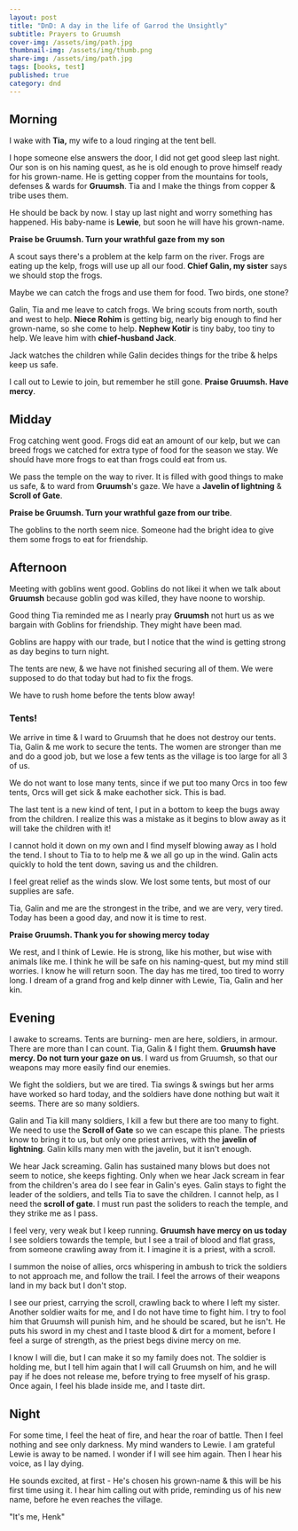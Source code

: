```yaml
---
layout: post
title: "DnD: A day in the life of Garrod the Unsightly" 
subtitle: Prayers to Gruumsh
cover-img: /assets/img/path.jpg
thumbnail-img: /assets/img/thumb.png
share-img: /assets/img/path.jpg
tags: [books, test]
published: true
category: dnd
---
```


## Morning

I wake with **Tia,** my wife to a loud ringing at the tent bell.

I hope someone else answers the door, I did not get good sleep last night.
Our son is on his naming quest, as he is old enough to prove himself ready for his grown-name.
He is getting copper from the mountains for tools, defenses & wards for **Gruumsh**.
Tia and I make the things from copper & tribe uses them.

He should be back by now. I stay up last night and worry something has happened.
His baby-name is **Lewie**, but soon he will have his grown-name.

**Praise be Gruumsh. Turn your wrathful gaze from my son**

A scout says there's a problem at the kelp farm on the river.
Frogs are eating up the kelp, frogs will use up all our food.
**Chief Galin, my sister** says we should stop the frogs.

Maybe we can catch the frogs and use them for food. Two birds, one stone?

Galin, Tia and me leave to catch frogs. We bring scouts from north, south and west to help.
**Niece Rohim** is getting big, nearly big enough to find her grown-name, so she come to help.
**Nephew Kotir** is tiny baby, too tiny to help. We leave him with **chief-husband Jack**.

Jack watches the children while Galin decides things for the tribe & helps keep us safe.

I call out to Lewie to join, but remember he still gone. **Praise Gruumsh. Have mercy**.

## Midday

Frog catching went good. Frogs did eat an amount of our kelp, but we can breed frogs we catched
for extra type of food for the season we stay. We should have more frogs to eat than frogs could eat from us.

We pass the temple on the way to river. It is filled with good things to make us safe, & to ward from
**Gruumsh**'s gaze. We have a __Javelin of lightning__ & __Scroll of Gate__.

**Praise be Gruumsh. Turn your wrathful gaze from our tribe**.

The goblins to the north seem nice. Someone had the bright idea to give them some frogs to eat for friendship.


## Afternoon

Meeting with goblins went good. Goblins do not likei it when we talk about **Gruumsh** because goblin god was killed,
they have noone to worship.

Good thing Tia reminded me as I nearly pray **Gruumsh** not hurt us as we bargain with Goblins for friendship. They might have been mad.

Goblins are happy with our trade, but I notice that the wind is getting strong as day begins to turn night.

The tents are new, & we have not finished securing all of them. We were supposed to do that today but had to fix the frogs.

We have to rush home before the tents blow away!

### Tents!

We arrive in time & I ward to Gruumsh that he does not destroy our tents. Tia, Galin & me work to secure the tents.
The women are stronger than me and do a good job, but we lose a few tents as the village is too large for all 3 of us.

We do not want to lose many tents, since if we put too many Orcs in too few tents, Orcs will get sick & make eachother sick. This is bad.

The last tent is a new kind of tent, I put in a bottom to keep the bugs away from the children. I realize this was a mistake as it begins
to blow away as it will take the children with it! 

I cannot hold it down on my own and I find myself blowing away as I hold the tend. I shout to Tia to to help me & we all go up in the wind. 
Galin acts quickly to hold the tent down, saving us and the children.

I feel great relief as the winds slow. We lost some tents, but most of our supplies are safe.

Tia, Galin and me are the strongest in the tribe, and we are very, very tired. Today has been a good day, and now it is time to rest.

**Praise Gruumsh. Thank you for showing mercy today**

We rest, and I think of Lewie. He is strong, like his mother, but wise with animals like me. I think he will be safe on his naming-quest, but
my mind still worries. I know he will return soon. The day has me tired, too tired to worry long. I dream of a grand frog and kelp dinner with Lewie, Tia, Galin and her kin.

## Evening

I awake to screams. Tents are burning- men are here, soldiers, in armour. There are more than I can count. Tia, Galin & I fight them. **Gruumsh have mercy. Do not turn your gaze on us**.
I ward us from Gruumsh, so that our weapons may more easily find our enemies.

We fight the soldiers, but we are tired. Tia swings & swings but her arms have worked so hard today, and the soldiers have done nothing but wait it seems. There are so many soldiers.

Galin and Tia kill many soldiers, I kill a few but there are too many to fight. We need to use the **Scroll of Gate** so we can escape this plane. The priests know to bring it to us, but only one
priest arrives, with the __javelin of lightning__. Galin kills many men with the javelin, but it isn't enough.

We hear Jack screaming. Galin has sustained many blows but does not seem to notice, she keeps fighting. Only when we hear Jack scream in fear from the children's area do I see fear in Galin's eyes.
Galin stays to fight the leader of the soldiers, and tells Tia to save the children. I cannot help, as I need the **scroll of gate**. I must run past the soliders to reach the temple, and they strike
me as I pass.

I feel very, very weak but I keep running. **Gruumsh have mercy on us today** I see soldiers towards the temple, but I see a trail of blood and flat grass, from someone crawling away from it. I imagine it is a priest, with a scroll.

I summon the noise of allies, orcs whispering in ambush to trick the soldiers to not approach me, and follow the trail. I feel the arrows of their weapons land in my back but I don't stop.

I see our priest, carrying the scroll, crawling back to where I left my sister. Another soldier waits for me, and I do not have time to fight him. I try to fool him that Gruumsh will punish him, and he should be scared, but he isn't.
He puts his sword in my chest and I taste blood & dirt for a moment, before I feel a surge of strength, as the priest begs divine mercy on me.

I know I will die, but I can make it so my family does not. The soldier is holding me, but I tell him again that I will call Gruumsh on him, and he will pay if he does not release me, before trying to free myself of his grasp.
Once again, I feel his blade inside me, and I taste dirt.

## Night

For some time, I feel the heat of fire, and hear the roar of battle. Then I feel nothing and see only darkness. My mind wanders to Lewie. I am grateful Lewie is away to be named.
I wonder if I will see him again. Then I hear his voice, as I lay dying.

He sounds excited, at first - He's chosen his grown-name & this will be his first time using it. I hear him calling out with pride, reminding us of his new name, before he even reaches the
village. 

"It's me, Henk"

